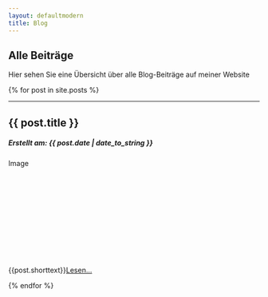 ```yaml
---
layout: defaultmodern
title: Blog
---
```

 
<div class="card">
  <h2>Alle Beiträge</h2>
  <p>Hier sehen Sie eine Übersicht über alle Blog-Beiträge auf meiner Website</p>
</div>
{% for post in site.posts %}
<div class="card">
  <hr>
  <h2>{{ post.title }}</h2>
  <h5>Erstellt am: <span>{{ post.date | date_to_string }}</span></h5>
  <div class="fakeimg" style="height:200px;">Image</div>          
  <p>{{post.shorttext}}<a href="{{ post.url }}" title="{{ post.title }}">Lesen...</a></p>  
  </div>
{% endfor %}
